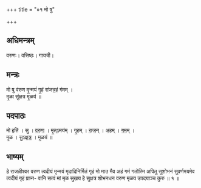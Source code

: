 +++
title = "०१ मो षु"

+++
## अधिमन्त्रम्
वरुणः। वसिष्ठः। गायत्री।

## मन्त्रः
मो षु व॑रुण मृ॒न्मयं॑ गृ॒हं रा॑जन्न॒हं ग॑मम् ।  
मृ॒ळा सु॑क्षत्र मृ॒ळय॑ ॥

## पदपाठः
मो इति॑ । सु । व॒रु॒ण॒ । मृ॒त्ऽमय॑म् । गृ॒हम् । रा॒ज॒न् । अ॒हम् । ग॒म॒म् ।  
मृ॒ळ । सु॒ऽक्ष॒त्र॒ । मृ॒ळय॑ ॥

## भाष्यम्
हे राजन्नीश्वर वरुण त्वदीयं मृन्मयं मृदादिनिर्मितं गृहं मो माउ मैव अहं गमं गतोस्मि अपितु सुशोभनं सुवर्णमयमेव त्वदीयं गृहं प्राप्न- वानि सत्वं मां मृळ सुखय हे सुक्षत्र शोभनधन वरुण मृळय उपदयाञ्च कुरु ॥ १ ॥